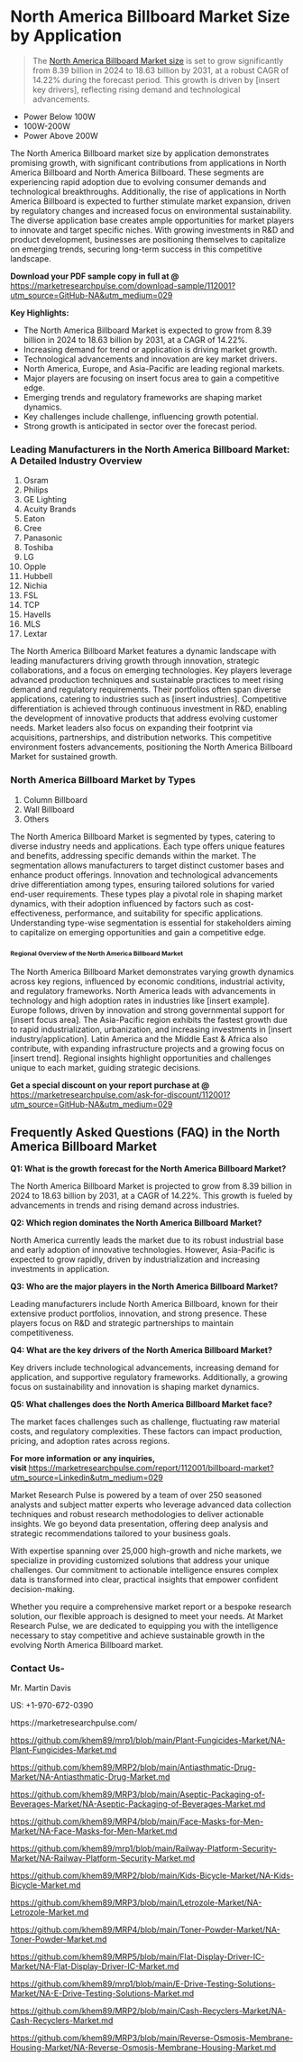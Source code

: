 <h1>North America Billboard Market&nbsp;Size by Application</h1><blockquote><p>The <a href="https://marketresearchpulse.com/download-sample/112001?utm_source=GitHub-NA&amp;utm_medium=029">North America Billboard Market size</a> is set to grow significantly from 8.39 billion in 2024 to 18.63 billion by 2031, at a robust CAGR of 14.22% during the forecast period. This growth is driven by [insert key drivers], reflecting rising demand and technological advancements.</p></blockquote><ul><li>Power Below 100W<li> 100W-200W<li> Power Above 200W</li></ul><p>The North America Billboard market size by application demonstrates promising growth, with significant contributions from applications in North America Billboard and North America Billboard. These segments are experiencing rapid adoption due to evolving consumer demands and technological breakthroughs. Additionally, the rise of applications in North America Billboard is expected to further stimulate market expansion, driven by regulatory changes and increased focus on environmental sustainability. The diverse application base creates ample opportunities for market players to innovate and target specific niches. With growing investments in R&D and product development, businesses are positioning themselves to capitalize on emerging trends, securing long-term success in this competitive landscape.</p><p><strong>Download your PDF sample copy in full at @ </strong><a href="https://marketresearchpulse.com/download-sample/112001?utm_source=GitHub-NA&amp;utm_medium=029">https://marketresearchpulse.com/download-sample/112001?utm_source=GitHub-NA&amp;utm_medium=029</a></p><p><strong>Key Highlights: </strong></p><ul><li>The North America Billboard Market is expected to grow from 8.39 billion in 2024 to 18.63 billion by 2031, at a CAGR of 14.22%.</li><li>Increasing demand for trend or application is driving market growth.</li><li>Technological advancements and innovation are key market drivers.</li><li>North America, Europe, and Asia-Pacific are leading regional markets.</li><li>Major players are focusing on insert focus area to gain a competitive edge.</li><li>Emerging trends and regulatory frameworks are shaping market dynamics.</li><li>Key challenges include challenge, influencing growth potential.</li><li>Strong growth is anticipated in sector over the forecast period.</li></ul><h3>Leading Manufacturers in the North America Billboard Market: A Detailed Industry Overview</h3><ol><li>Osram</li><li>Philips</li><li>GE Lighting</li><li>Acuity Brands</li><li>Eaton</li><li>Cree</li><li>Panasonic</li><li>Toshiba</li><li>LG</li><li>Opple</li><li>Hubbell</li><li>Nichia</li><li>FSL</li><li>TCP</li><li>Havells</li><li>MLS</li><li>Lextar</li></ol><div class="flex max-w-full flex-col flex-grow"><div class="min-h-8 text-message flex w-full flex-col items-end gap-2 whitespace-normal break-words [.text-message+&amp;]:mt-5" dir="auto" data-message-author-role="assistant" data-message-id="fd8432e4-4910-450d-b182-61b7bfb0a01f" data-message-model-slug="gpt-4o"><div class="flex w-full flex-col gap-1 empty:hidden first:pt-[3px]"><div class="markdown prose w-full break-words dark:prose-invert light"><p>The North America Billboard Market features a dynamic landscape with leading manufacturers driving growth through innovation, strategic collaborations, and a focus on emerging technologies. Key players leverage advanced production techniques and sustainable practices to meet rising demand and regulatory requirements. Their portfolios often span diverse applications, catering to industries such as [insert industries]. Competitive differentiation is achieved through continuous investment in R&amp;D, enabling the development of innovative products that address evolving customer needs. Market leaders also focus on expanding their footprint via acquisitions, partnerships, and distribution networks. This competitive environment fosters advancements, positioning the North America Billboard Market for sustained growth.</p></div></div></div></div><h3>North America Billboard Market by Types</h3><ol><li>Column Billboard<li> Wall Billboard<li> Others</li></ol><div class="flex max-w-full flex-col flex-grow"><div class="min-h-8 text-message flex w-full flex-col items-end gap-2 whitespace-normal break-words [.text-message+&amp;]:mt-5" dir="auto" data-message-author-role="assistant" data-message-id="084470be-0bb7-4664-bddf-5156b4f41249" data-message-model-slug="gpt-4o-mini"><div class="flex w-full flex-col gap-1 empty:hidden first:pt-[3px]"><div class="markdown prose w-full break-words dark:prose-invert light"><p>The North America Billboard Market is segmented by types, catering to diverse industry needs and applications. Each type offers unique features and benefits, addressing specific demands within the market. The segmentation allows manufacturers to target distinct customer bases and enhance product offerings. Innovation and technological advancements drive differentiation among types, ensuring tailored solutions for varied end-user requirements. These types play a pivotal role in shaping market dynamics, with their adoption influenced by factors such as cost-effectiveness, performance, and suitability for specific applications. Understanding type-wise segmentation is essential for stakeholders aiming to capitalize on emerging opportunities and gain a competitive edge.</p></div></div></div></div><h3><span style="font-size: 11px;">Regional Overview of the North America Billboard Market</span></h3><div class="flex max-w-full flex-col flex-grow"><div class="min-h-8 text-message flex w-full flex-col items-end gap-2 whitespace-normal break-words [.text-message+&amp;]:mt-5" dir="auto" data-message-author-role="assistant" data-message-id="e9038762-ce64-4e30-91c9-9bd413514231" data-message-model-slug="gpt-4o-mini"><div class="flex w-full flex-col gap-1 empty:hidden first:pt-[3px]"><div class="markdown prose w-full break-words dark:prose-invert light"><p>The North America Billboard Market demonstrates varying growth dynamics across key regions, influenced by economic conditions, industrial activity, and regulatory frameworks. North America leads with advancements in technology and high adoption rates in industries like [insert example]. Europe follows, driven by innovation and strong governmental support for [insert focus area]. The Asia-Pacific region exhibits the fastest growth due to rapid industrialization, urbanization, and increasing investments in [insert industry/application]. Latin America and the Middle East &amp; Africa also contribute, with expanding infrastructure projects and a growing focus on [insert trend]. Regional insights highlight opportunities and challenges unique to each market, guiding strategic decisions.</p></div></div></div></div><p><strong>Get a special discount on your report purchase at @ </strong><a href="https://marketresearchpulse.com/ask-for-discount/112001?utm_source=GitHub-NA&amp;utm_medium=029">https://marketresearchpulse.com/ask-for-discount/112001?utm_source=GitHub-NA&amp;utm_medium=029</a></p><h2>Frequently Asked Questions (FAQ) in the North America Billboard Market</h2><p><strong>Q1: What is the growth forecast for the North America Billboard Market?</strong></p><p>The North America Billboard Market is projected to grow from 8.39 billion in 2024 to 18.63 billion by 2031, at a CAGR of 14.22%. This growth is fueled by advancements in trends and rising demand across industries.</p><p><strong>Q2: Which region dominates the North America Billboard Market?</strong></p><p>North America currently leads the market due to its robust industrial base and early adoption of innovative technologies. However, Asia-Pacific is expected to grow rapidly, driven by industrialization and increasing investments in application.</p><p><strong>Q3: Who are the major players in the North America Billboard Market?</strong></p><p>Leading manufacturers include North America Billboard, known for their extensive product portfolios, innovation, and strong presence. These players focus on R&amp;D and strategic partnerships to maintain competitiveness.</p><p><strong>Q4: What are the key drivers of the North America Billboard Market?</strong></p><p>Key drivers include technological advancements, increasing demand for application, and supportive regulatory frameworks. Additionally, a growing focus on sustainability and innovation is shaping market dynamics.</p><p><strong>Q5: What challenges does the North America Billboard Market face?</strong></p><p>The market faces challenges such as challenge, fluctuating raw material costs, and regulatory complexities. These factors can impact production, pricing, and adoption rates across regions.</p><p><strong>For more information or any inquiries, visit&nbsp;</strong><a href="https://marketresearchpulse.com/report/112001/billboard-market?utm_source=Linkedin&utm_medium=029">https://marketresearchpulse.com/report/112001/billboard-market?utm_source=Linkedin&utm_medium=029</a></p><p>Market Research Pulse is powered by a team of over 250 seasoned analysts and subject matter experts who leverage advanced data collection techniques and robust research methodologies to deliver actionable insights. We go beyond data presentation, offering deep analysis and strategic recommendations tailored to your business goals.</p><p>With expertise spanning over 25,000 high-growth and niche markets, we specialize in providing customized solutions that address your unique challenges. Our commitment to actionable intelligence ensures complex data is transformed into clear, practical insights that empower confident decision-making.</p><p>Whether you require a comprehensive market report or a bespoke research solution, our flexible approach is designed to meet your needs. At Market Research Pulse, we are dedicated to equipping you with the intelligence necessary to stay competitive and achieve sustainable growth in the evolving North America Billboard market.</p><h3><strong>Contact Us-</strong></h3><p>Mr. Martin Davis</p><p>US: +1-970-672-0390</p><p>https://marketresearchpulse.com/</p><p><a href="https://github.com/khem89/mrp1/blob/main/Plant-Fungicides-Market/NA-Plant-Fungicides-Market.md">https://github.com/khem89/mrp1/blob/main/Plant-Fungicides-Market/NA-Plant-Fungicides-Market.md</a></p><p><a href="https://github.com/khem89/MRP2/blob/main/Antiasthmatic-Drug-Market/NA-Antiasthmatic-Drug-Market.md">https://github.com/khem89/MRP2/blob/main/Antiasthmatic-Drug-Market/NA-Antiasthmatic-Drug-Market.md</a></p><p><a href="https://github.com/khem89/MRP3/blob/main/Aseptic-Packaging-of-Beverages-Market/NA-Aseptic-Packaging-of-Beverages-Market.md">https://github.com/khem89/MRP3/blob/main/Aseptic-Packaging-of-Beverages-Market/NA-Aseptic-Packaging-of-Beverages-Market.md</a></p><p><a href="https://github.com/khem89/MRP4/blob/main/Face-Masks-for-Men-Market/NA-Face-Masks-for-Men-Market.md">https://github.com/khem89/MRP4/blob/main/Face-Masks-for-Men-Market/NA-Face-Masks-for-Men-Market.md</a></p><p><a href="https://github.com/khem89/mrp1/blob/main/Railway-Platform-Security-Market/NA-Railway-Platform-Security-Market.md">https://github.com/khem89/mrp1/blob/main/Railway-Platform-Security-Market/NA-Railway-Platform-Security-Market.md</a></p><p><a href="https://github.com/khem89/MRP2/blob/main/Kids-Bicycle-Market/NA-Kids-Bicycle-Market.md">https://github.com/khem89/MRP2/blob/main/Kids-Bicycle-Market/NA-Kids-Bicycle-Market.md</a></p><p><a href="https://github.com/khem89/MRP3/blob/main/Letrozole-Market/NA-Letrozole-Market.md">https://github.com/khem89/MRP3/blob/main/Letrozole-Market/NA-Letrozole-Market.md</a></p><p><a href="https://github.com/khem89/MRP4/blob/main/Toner-Powder-Market/NA-Toner-Powder-Market.md">https://github.com/khem89/MRP4/blob/main/Toner-Powder-Market/NA-Toner-Powder-Market.md</a></p><p><a href="https://github.com/khem89/MRP5/blob/main/Flat-Display-Driver-IC-Market/NA-Flat-Display-Driver-IC-Market.md">https://github.com/khem89/MRP5/blob/main/Flat-Display-Driver-IC-Market/NA-Flat-Display-Driver-IC-Market.md</a></p><p><a href="https://github.com/khem89/mrp1/blob/main/E-Drive-Testing-Solutions-Market/NA-E-Drive-Testing-Solutions-Market.md">https://github.com/khem89/mrp1/blob/main/E-Drive-Testing-Solutions-Market/NA-E-Drive-Testing-Solutions-Market.md</a></p><p><a href="https://github.com/khem89/MRP2/blob/main/Cash-Recyclers-Market/NA-Cash-Recyclers-Market.md">https://github.com/khem89/MRP2/blob/main/Cash-Recyclers-Market/NA-Cash-Recyclers-Market.md</a></p><p><a href="https://github.com/khem89/MRP3/blob/main/Reverse-Osmosis-Membrane-Housing-Market/NA-Reverse-Osmosis-Membrane-Housing-Market.md">https://github.com/khem89/MRP3/blob/main/Reverse-Osmosis-Membrane-Housing-Market/NA-Reverse-Osmosis-Membrane-Housing-Market.md</a></p>
